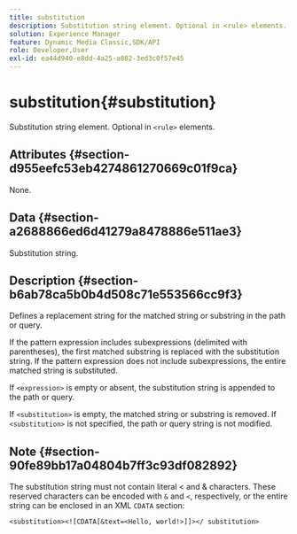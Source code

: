 ```yaml
---
title: substitution
description: Substitution string element. Optional in <rule> elements.
solution: Experience Manager
feature: Dynamic Media Classic,SDK/API
role: Developer,User
exl-id: ea44d940-e8dd-4a25-a082-3ed3c0f57e45
---
```

# substitution{#substitution}

Substitution string element. Optional in `<rule>` elements.

## Attributes {#section-d955eefc53eb4274861270669c01f9ca}

None.

## Data {#section-a2688866ed6d41279a8478886e511ae3}

Substitution string.

## Description {#section-b6ab78ca5b0b4d508c71e553566cc9f3}

Defines a replacement string for the matched string or substring in the path or query.

If the pattern expression includes subexpressions (delimited with parentheses), the first matched substring is replaced with the substitution string. If the pattern expression does not include subexpressions, the entire matched string is substituted.

If `<expression>` is empty or absent, the substitution string is appended to the path or query.

If `<substitution>` is empty, the matched string or substring is removed. If `<substitution>` is not specified, the path or query string is not modified.

## Note {#section-90fe89bb17a04804b7ff3c93df082892}

The substitution string must not contain literal < and & characters. These reserved characters can be encoded with `&` and `<`, respectively, or the entire string can be enclosed in an XML `CDATA` section:

`<substitution><![CDATA[&text=<Hello, world!>]]></ substitution>`
